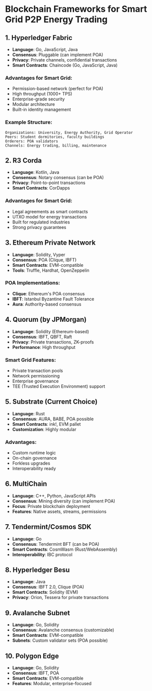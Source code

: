 # Blockchain Frameworks for Smart Grid P2P Energy Trading

## 1. Hyperledger Fabric
- **Language**: Go, JavaScript, Java
- **Consensus**: Pluggable (can implement POA)
- **Privacy**: Private channels, confidential transactions
- **Smart Contracts**: Chaincode (Go, JavaScript, Java)

### Advantages for Smart Grid:
- Permission-based network (perfect for POA)
- High throughput (1000+ TPS)
- Enterprise-grade security
- Modular architecture
- Built-in identity management

### Example Structure:
```
Organizations: University, Energy Authority, Grid Operator
Peers: Student dormitories, faculty buildings
Orderers: POA validators
Channels: Energy trading, billing, maintenance
```

## 2. R3 Corda
- **Language**: Kotlin, Java
- **Consensus**: Notary consensus (can be POA)
- **Privacy**: Point-to-point transactions
- **Smart Contracts**: CorDapps

### Advantages for Smart Grid:
- Legal agreements as smart contracts
- UTXO model for energy transactions
- Built for regulated industries
- Strong privacy guarantees

## 3. Ethereum Private Network
- **Language**: Solidity, Vyper
- **Consensus**: POA (Clique, IBFT)
- **Smart Contracts**: EVM-compatible
- **Tools**: Truffle, Hardhat, OpenZeppelin

### POA Implementations:
- **Clique**: Ethereum's POA consensus
- **IBFT**: Istanbul Byzantine Fault Tolerance
- **Aura**: Authority-based consensus

## 4. Quorum (by JPMorgan)
- **Language**: Solidity (Ethereum-based)
- **Consensus**: IBFT, QBFT, Raft
- **Privacy**: Private transactions, ZK-proofs
- **Performance**: High throughput

### Smart Grid Features:
- Private transaction pools
- Network permissioning
- Enterprise governance
- TEE (Trusted Execution Environment) support

## 5. Substrate (Current Choice)
- **Language**: Rust
- **Consensus**: AURA, BABE, POA possible
- **Smart Contracts**: ink!, EVM pallet
- **Customization**: Highly modular

### Advantages:
- Custom runtime logic
- On-chain governance
- Forkless upgrades
- Interoperability ready

## 6. MultiChain
- **Language**: C++, Python, JavaScript APIs
- **Consensus**: Mining diversity (can implement POA)
- **Focus**: Private blockchain deployment
- **Features**: Native assets, streams, permissions

## 7. Tendermint/Cosmos SDK
- **Language**: Go
- **Consensus**: Tendermint BFT (can be POA)
- **Smart Contracts**: CosmWasm (Rust/WebAssembly)
- **Interoperability**: IBC protocol

## 8. Hyperledger Besu
- **Language**: Java
- **Consensus**: IBFT 2.0, Clique (POA)
- **Smart Contracts**: Solidity (EVM)
- **Privacy**: Orion, Tessera for private transactions

## 9. Avalanche Subnet
- **Language**: Go, Solidity
- **Consensus**: Avalanche consensus (customizable)
- **Smart Contracts**: EVM-compatible
- **Subnets**: Custom validator sets (POA possible)

## 10. Polygon Edge
- **Language**: Go, Solidity
- **Consensus**: IBFT, POA
- **Smart Contracts**: EVM-compatible
- **Features**: Modular, enterprise-focused
